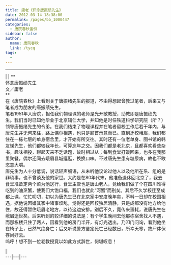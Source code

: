```yaml
---
title: 庸老《怀念唐振绩先生》
date: 2012-03-14 18:38:00
permalink: /pages/bb_1000447
categories: 
  - 唐院春秋备份
sidebar: false
author: 
  name: 唐院春秋
  link: /tycq
tags: 
  - 
---
```


* * *

  
|  |  **  
怀念唐振绩先生  
文／庸老  
**  
在《唐院春秋》上看到关于唐振绪先生的报道，不由得想起曾教过笔者，后来又与笔者成为朋友的唐振绩先生。  
笔者1951年入唐院，担任我们物理课的老师是光开敏教授，助教即是唐振绩先生。我们当时已知他毕业于北京辅仁大学，并知他是时任铁道科学研究院（所？）领导唐振绪先生的令弟。在我们结束了物理课程并在笔者留校工作后若干年内，与唐先生并无何来往，路上偶尔相遇，也只是颔首示意而已。直到迁校峨眉，我们都住在一栋七层的单身宿舍里，才开始有所交往。其时还有一位老单身、图书馆的韩友悌先生，他们都较我年长，可算忘年之交。因我们都是老北京，且都喜欢看些杂书，趣味相投，聊起天来不乏话题，故时相过从；每到食堂打饭回来，也多在我那里聚餐，偶尔还同去峨眉县城逛逛，换换口味。不过唐先生患有糖尿病，故也不敢恣意大嚼。  
唐先生为人十分低调，说话轻声细语，从未听他议论过他人以及他所在系、组的是非琐事，也不曾谈及他的家世。大约是在80年代末，他准备退休回北京了，我去食堂准备定两个菜为他送行，食堂主管也是唐山老人，竟给我们做了个在四川难得吃到的油烹蟹，使我们大饱口福，我们也就此“河蟹”而别矣。其后不久学校迁至成都上课，忙忙叨叨，初以为唐先生已在北京家中安度晚年矣，不料一日却在校园相遇，据他说因嫌其家中诸事烦乱，觉得还是回校独居清静，只是成都没有地方给他住，故还得暂住峨眉老地方，以待这边安排。别后不久，竟传来噩耗，说唐先生在峨眉逝世矣。后来听到的较详细的说法是：有个学生晚间去他那栋宿舍找人不遇，而那栋楼只住了两人，因看到他的房门半开，有灯光透出，乃叩门问询，看到他坐在椅子上，已然气绝身亡；后又听说警方鉴定死亡已经数日，所幸天寒，故尸体保存尚好云。  
呜呼！想不到一位老教授竟以如此方式辞世，何堪叹息！  
  
  
|  
---|---|---